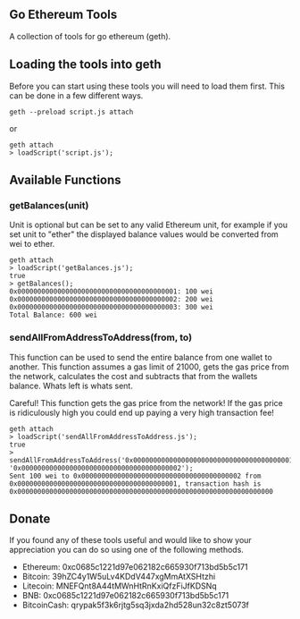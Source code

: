 ## Go Ethereum Tools

A collection of tools for go ethereum (geth).

## Loading the tools into geth

Before you can start using these tools you will need to load them first. This can be done in a few different ways.
```
geth --preload script.js attach
```
or
```
geth attach
> loadScript('script.js');
```

## Available Functions

### getBalances(unit)
Unit is optional but can be set to any valid Ethereum unit, for example if you set unit to "ether" the displayed balance values would be converted from wei to ether.
```
geth attach
> loadScript('getBalances.js');
true
> getBalances();
0x0000000000000000000000000000000000000001: 100 wei
0x0000000000000000000000000000000000000002: 200 wei
0x0000000000000000000000000000000000000003: 300 wei
Total Balance: 600 wei
```

### sendAllFromAddressToAddress(from, to)
This function can be used to send the entire balance from one wallet to another. This function assumes a gas limit of 21000, gets the gas price from the network, calculates the cost and subtracts that from the wallets balance. Whats left is whats sent.

Careful! This function gets the gas price from the network! If the gas price is ridiculously high you could end up paying a very high transaction fee!
```
geth attach
> loadScript('sendAllFromAddressToAddress.js');
true
> sendAllFromAddressToAddress('0x0000000000000000000000000000000000000001', '0x0000000000000000000000000000000000000002');
Sent 100 wei to 0x0000000000000000000000000000000000000002 from 0x0000000000000000000000000000000000000001, transaction hash is 0x0000000000000000000000000000000000000000000000000000000000000000
```


## Donate
If you found any of these tools useful and would like to show your appreciation you can do so using one of the following methods.

- Ethereum: 0xc0685c1221d97e062182c665930f713bd5b5c171
- Bitcoin: 39hZC4y1W5uLv4KDdV447xgMmAtXSHtzhi
- Litecoin: MNEFQnt8A44tMWnHtRnKxiQfzFiJfKDSNq
- BNB: 0xc0685c1221d97e062182c665930f713bd5b5c171
- BitcoinCash: qrypak5f3k6rjtg5sq3jxda2hd528un32c8zt5073f
